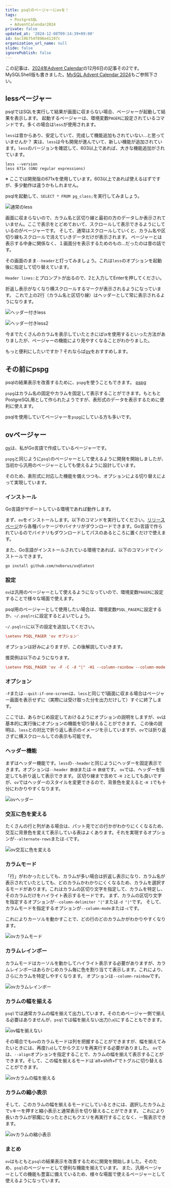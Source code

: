 ```yaml
---
title: psqlのページャーにovを！
tags:
  - PostgreSQL
  - AdventCalendar2024
private: false
updated_at: '2024-12-08T09:14:39+09:00'
id: 6ac19b754f896e41197c
organization_url_name: null
slide: false
ignorePublish: false
---
```

この記事は、[2024年Advent Calendar](https://qiita.com/advent-calendar/2024/postgresql)の12月6日の記事その2です。
MySQLShell版も書きました。[MySQL Advent Calendar 2024](https://qiita.com/noborus/items/e4b2d5437c4b1888f4b0)もご参照下さい。

## lessページャー

psqlではSQLを実行して結果が画面に収まらない場合、ページャーが起動して結果を表示します。
起動するページャーは、環境変数`PAGER`に設定されているコマンドです。多くの場合は`less`が使用されます。

`less`は昔からあり、安定していて、完成して機能追加もされていない...と思っていませんか？
実は、`less`は今も開発が進んでいて、新しい機能が追加されています。`less`のバージョンを確認して、603以上であれば、大きな機能追加がされています。

```console
less --version
less 671x (GNU regular expressions)
```

※ ここでは開発版の671xを使用しています。603以上であれば使えるはずですが、多少動作は違うかもしれません。

psqlを起動して、`SELECT * FROM pg_class;`を実行してみましょう。

![通常のless](https://qiita-image-store.s3.ap-northeast-1.amazonaws.com/0/18555/d3442a41-eb9a-f32b-6444-c464c44d2a2e.png)

画面に収まらないので、カラム名と区切り線と最初の方のデータしか表示されていません。ここで表示をとどめておいて、スクロールして表示できるようにしているのがページャーです。
そして、通常はスクロールしていくと、カラム名や区切り線もスクロールで消えていきデータだけが表示されます。
ページャーとは表示する中身に関係なく、１画面分を表示するためのもの...だったのは昔の話です。

その画面のまま`--header`と打ってみましょう。これは`less`のオプションを起動後に指定して切り替えています。

`Header lines:`とプロンプトが出るので、2と入力してEnterを押してください。

折返し表示がなくなり横スクロールするマークが表示されるようになっています。
これで上の2行（カラム名と区切り線）はヘッダーとして常に表示されるようになります。

![ヘッダー付きless](https://qiita-image-store.s3.ap-northeast-1.amazonaws.com/0/18555/d07ec2c8-ab09-3870-d1c9-2eef9602cef8.png)

![ヘッダー付きless2](https://qiita-image-store.s3.ap-northeast-1.amazonaws.com/0/18555/58d6ac07-55eb-3890-2a7f-a04bc78f538a.png)

今までたくさんのカラムを表示していたときには\xを使用するといった方法がありましたが、ページャーの機能により見やすくなることがわかりました。

もっと便利にしたいですか？それならば[ov](https://github.com/noborus/ov)をおすすめします。

## その前にpspg

psqlの結果表示を改善するために、`pspg`を使うこともできます。
[pspg](https://github.com/okbob/pspg)

`pspg`はカラム名の固定やカラムを固定して表示することができます。もともとPostgreSQL用として作られたようですが、表形式のデータを表示するために便利に使えます。

psqlを使用していてページャーを`pspg`にしている方も多いです。

## ovページャー

[ov](https://github.com/noborus/ov)は、私がGo言語で作成しているページャーです。

`pspg`と同じように`psql`のページャーとして使えるように開発を開始しましたが、当初から汎用のページャーとしても使えるように設計しています。

そのため、表形式に対応した機能を備えつつも、オプションによる切り替えによって実現しています。

### インストール

Go言語がサポートしている環境であれば動作します。

まず、`ov`をインストールします。以下のコマンドを実行してください。[リリースページ](https://github.com/noborus/ov/releases)から各種パッケージやバイナリがダウンロードできます。Go言語で作られているのでバイナリもダウンロードしてパスのあるところに置くだけで使えます。

また、Go言語がインストールされている環境であれば、以下のコマンドでインストールできます。

```sh
go install github.com/noborus/ov@latest
```

### 設定

`ov`は汎用のページャーとして使えるようになっていので、環境変数`PAGER`に設定することで様々な場面で使えます。

psql用のページャーとして使用したい場合は、環境変数`PSQL_PAGER`に設定するか、`~/.psqlrc`に設定するとよいでしょう。

`~/.psqlrc`に以下の設定を追加してください。

```rc
\setenv PSQL_PAGER 'ov オプション'
```

オプションは好みによりますが、この後解説していきます。

推奨例は以下のようになります。

```rc
\setenv PSQL_PAGER 'ov -F -C -d "|" -H1 --column-rainbow --column-mode --align'
```

### オプション

`-F`または`--quit-if-one-screen`は、`less`と同じで1画面に収まる場合はページャー画面を表示せずに（実際には受け取った分を出力だけして）すぐに終了します。

ここでは、あらかじめ設定しておけるようにオプションの説明をしますが、`ov`は基本的に実行後にオプションの機能を切り替えることができます。
この後の説明は、`less`との対比で折り返し表示のイメージを示していますが、`ov`では折り返さずに横スクロールしての表示も可能です。

### ヘッダー機能

まずはヘッダー機能です。`less`の`--header`と同じようにヘッダーを固定表示できます。オプションは`--header 数値`または`-H 数値`です。
`ov`では、ヘッダーを指定しても折り返して表示できます。
区切り線まで含めて`-H 2`としても良いですが、`ov`ではヘッダーのスタイルを変更できるので、背景色を変えると`-H 1`でも十分にわかりやすくなります。

![ovヘッダー](https://qiita-image-store.s3.ap-northeast-1.amazonaws.com/0/18555/2dbda902-f927-7d81-7a78-96ec56a1a358.png)

### 交互に色を変える

たくさんの行と列がある場合は、パット見でどの行かがわかりにくくなるため、交互に背景色を変えて表示している表はよくあります。それを実現するオプションが`--alternate-rows`または`-C`です。

![ov交互に色を変える](https://qiita-image-store.s3.ap-northeast-1.amazonaws.com/0/18555/fe4b9dcc-e714-a96a-8c81-66e97ee01958.png)

### カラムモード

「行」がわかったとしても、カラムが多い場合は折返し表示になり、カラム名が表示されていたとしても、どのカラムかわかりにくくなるため、カラムを選択するモードがあります。これはカラムの区切り文字を指定して、カラムを特定し、そのカラムだけをハイライト表示するモードです。
まず、カラムの区切り文字を指定するオプションが`--column-delimiter "|"`または`-d "|"`です。
そして、カラムモードを指定するオプションが`--column-mode`または`-c`です。

これによりカーソルを動かすことで、どの行のどのカラムかがわかりやすくなります。

![ovカラムモード](https://qiita-image-store.s3.ap-northeast-1.amazonaws.com/0/18555/e29bd5f5-eb1a-8d4b-36b9-d2008ef3856d.png)

### カラムレインボー

カラムモードはカーソルを動かしてハイライト表示する必要がありますが、カラムレインボーはあらかじめカラム毎に色を割り当てて表示します。これにより、さらにカラムを特定しやすくなります。
オプションは`--column-rainbow`です。

![ovカラムレインボー](https://qiita-image-store.s3.ap-northeast-1.amazonaws.com/0/18555/652e376c-b97b-8449-f30f-d6afbbe8e8e7.png)

### カラムの幅を揃える

`psql`では通常カラムの幅を揃えて出力しています。そのためページャー側で揃える必要はありませんが、`psql`では幅を揃えない出力(`\a`)にすることもできます。

![ov幅を揃えない](https://qiita-image-store.s3.ap-northeast-1.amazonaws.com/0/18555/fc0a59b7-c148-d6ef-feaf-24e4491975f3.png)

その場合でも`ov`のカラムモードは列を把握することができますが、幅を揃えてみたいときには、再度(`\a`)してからクエリを再実行する必要がありました。
`ov`では、`--align`オプションを指定することで、カラムの幅を揃えて表示することができます。そして、この幅を揃えるモードは`alt+shift+f'でトグルに切り替えることができます。

![ovカラムの幅を揃える](https://qiita-image-store.s3.ap-northeast-1.amazonaws.com/0/18555/2398d1ec-c21e-9d92-23cb-d260345f03b7.png)

### カラムの縮小表示

そして、このカラムの幅を揃えるモードにしているときには、選択したカラム上で`s`キーを押すと縮小表示と通常表示を切り替えることができます。
これにより長いカラムが邪魔になったときにもクエリを再実行することなく、一覧表示できます。

![ovカラムの縮小表示](https://qiita-image-store.s3.ap-northeast-1.amazonaws.com/0/18555/265292e2-7571-4e29-c219-4cd1d157d37a.png)

### まとめ

`ov`はもともと`psql`の結果表示を改善するために開発を開始しました。そのため、`psql`のページャーとして便利な機能を揃えています。
また、汎用ページャーとしての機能も豊富に備えているため、様々な場面で使えるページャーとして使えるようになっています。
